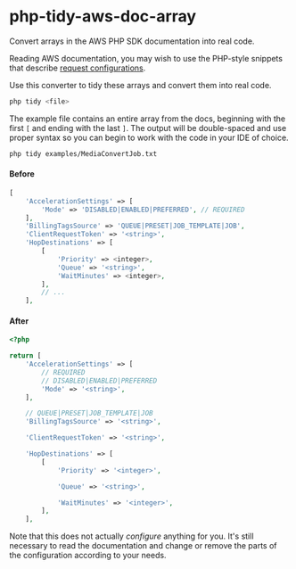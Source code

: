 # php-tidy-aws-doc-array

Convert arrays in the AWS PHP SDK documentation into real code.

Reading AWS documentation, you may wish to use the PHP-style snippets that describe [request configurations](https://docs.aws.amazon.com/aws-sdk-php/v3/api/api-mediaconvert-2017-08-29.html#createjob).

Use this converter to tidy these arrays and convert them into real code. 

```bash
php tidy <file>
```

The example file contains an entire array from the docs, beginning with the first `[` and ending with the last `]`. The output will be double-spaced and use proper syntax so you can begin to work with the code in your IDE of choice.

```bash
php tidy examples/MediaConvertJob.txt
```

#### Before

```php
[
    'AccelerationSettings' => [
        'Mode' => 'DISABLED|ENABLED|PREFERRED', // REQUIRED
    ],
    'BillingTagsSource' => 'QUEUE|PRESET|JOB_TEMPLATE|JOB',
    'ClientRequestToken' => '<string>',
    'HopDestinations' => [
        [
            'Priority' => <integer>,
            'Queue' => '<string>',
            'WaitMinutes' => <integer>,
        ],
        // ...
    ],
```

#### After

```php
<?php

return [
    'AccelerationSettings' => [
        // REQUIRED
        // DISABLED|ENABLED|PREFERRED
        'Mode' => '<string>', 
    ],

    // QUEUE|PRESET|JOB_TEMPLATE|JOB
    'BillingTagsSource' => '<string>',

    'ClientRequestToken' => '<string>',

    'HopDestinations' => [
        [
            'Priority' => '<integer>',

            'Queue' => '<string>',

            'WaitMinutes' => '<integer>',
        ],
    ],
```

Note that this does not actually _configure_ anything for you. It's still necessary to read the documentation and change or remove the parts of the configuration according to your needs.
